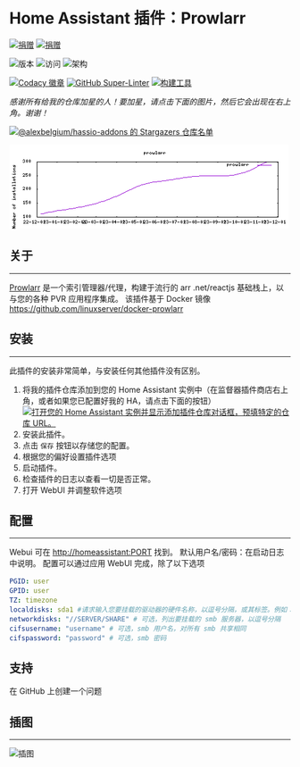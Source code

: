 # Home Assistant 插件：Prowlarr

[![捐赠][donation-badge]](https://www.buymeacoffee.com/alexbelgium)
[![捐赠][paypal-badge]](https://www.paypal.com/donate/?hosted_button_id=DZFULJZTP3UQA)

![版本](https://img.shields.io/badge/dynamic/json?label=Version&query=%24.version&url=https%3A%2F%2Fraw.githubusercontent.com%2Falexbelgium%2Fhassio-addons%2Fmaster%2Fprowlarr%2Fconfig.json)
![访问](https://img.shields.io/badge/dynamic/json?label=Ingress&query=%24.ingress&url=https%3A%2F%2Fraw.githubusercontent.com%2Falexbelgium%2Fhassio-addons%2Fmaster%2Fprowlarr%2Fconfig.json)
![架构](https://img.shields.io/badge/dynamic/json?color=success&label=Arch&query=%24.arch&url=https%3A%2F%2Fraw.githubusercontent.com%2Falexbelgium%2Fhassio-addons%2Fmaster%2Fprowlarr%2Fconfig.json)

[![Codacy 徽章](https://app.codacy.com/project/badge/Grade/9c6cf10bdbba45ecb202d7f579b5be0e)](https://www.codacy.com/gh/alexbelgium/hassio-addons/dashboard?utm_source=github.com&utm_medium=referral&utm_content=alexbelgium/hassio-addons&utm_campaign=Badge_Grade)
[![GitHub Super-Linter](https://img.shields.io/github/actions/workflow/status/alexbelgium/hassio-addons/weekly-supelinter.yaml?label=Lint%20code%20base)](https://github.com/alexbelgium/hassio-addons/actions/workflows/weekly-supelinter.yaml)
[![构建工具](https://img.shields.io/github/actions/workflow/status/alexbelgium/hassio-addons/onpush_builder.yaml?label=Builder)](https://github.com/alexbelgium/hassio-addons/actions/workflows/onpush_builder.yaml)

[donation-badge]: https://img.shields.io/badge/Buy%20me%20a%20coffee%20(no%20paypal)-%23d32f2f?logo=buy-me-a-coffee&style=flat&logoColor=white
[paypal-badge]: https://img.shields.io/badge/Buy%20me%20a%20coffee%20with%20Paypal-0070BA?logo=paypal&style=flat&logoColor=white

_感谢所有给我的仓库加星的人！要加星，请点击下面的图片，然后它会出现在右上角。谢谢！_

[![@alexbelgium/hassio-addons 的 Stargazers 仓库名单](https://raw.githubusercontent.com/alexbelgium/hassio-addons/master/.github/stars2.svg)](https://github.com/alexbelgium/hassio-addons/stargazers)

![下载演变](https://raw.githubusercontent.com/alexbelgium/hassio-addons/master/prowlarr/stats.png)

## 关于

---

[Prowlarr](https://github.com/Prowlarr/Prowlarr) 是一个索引管理器/代理，构建于流行的 arr .net/reactjs 基础栈上，以与您的各种 PVR 应用程序集成。
该插件基于 Docker 镜像 https://github.com/linuxserver/docker-prowlarr

## 安装

---

此插件的安装非常简单，与安装任何其他插件没有区别。

1. 将我的插件仓库添加到您的 Home Assistant 实例中（在监督器插件商店右上角，或者如果您已配置好我的 HA，请点击下面的按钮）
   [![打开您的 Home Assistant 实例并显示添加插件仓库对话框，预填特定的仓库 URL。](https://my.home-assistant.io/badges/supervisor_add_addon_repository.svg)](https://my.home-assistant.io/redirect/supervisor_add_addon_repository/?repository_url=https%3A%2F%2Fgithub.com%2Falexbelgium%2Fhassio-addons)
2. 安装此插件。
3. 点击 `保存` 按钮以存储您的配置。
4. 根据您的偏好设置插件选项
5. 启动插件。
6. 检查插件的日志以查看一切是否正常。
7. 打开 WebUI 并调整软件选项

## 配置

---

Webui 可在 <http://homeassistant:PORT> 找到。
默认用户名/密码：在启动日志中说明。
配置可以通过应用 WebUI 完成，除了以下选项

```yaml
PGID: user
GPID: user
TZ: timezone
localdisks: sda1 #请求输入您要挂载的驱动器的硬件名称，以逗号分隔，或其标签。例如：sda1, sdb1, MYNAS...
networkdisks: "//SERVER/SHARE" # 可选，列出要挂载的 smb 服务器，以逗号分隔
cifsusername: "username" # 可选，smb 用户名，对所有 smb 共享相同
cifspassword: "password" # 可选，smb 密码
```

## 支持

在 GitHub 上创建一个问题

## 插图

---

![插图](https://wiki.servarr.com/assets/prowlarr/hist_1_history.png)

[repository]: https://github.com/alexbelgium/hassio-addons